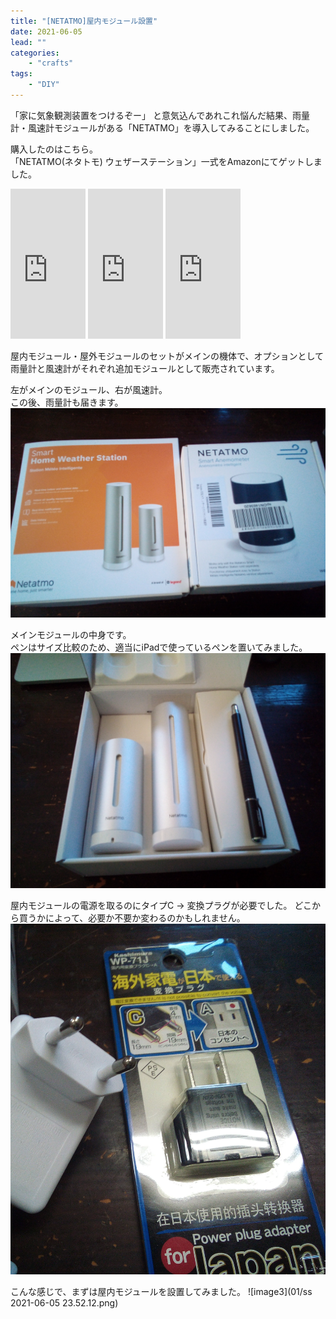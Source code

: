 ```yaml
---
title: "[NETATMO]屋内モジュール設置"
date: 2021-06-05
lead: ""
categories:
    - "crafts"
tags: 
    - "DIY"
---
```



「家に気象観測装置をつけるぞー」
と意気込んであれこれ悩んだ結果、雨量計・風速計モジュールがある「NETATMO」を導入してみることにしました。


購入したのはこちら。  
「NETATMO(ネタトモ) ウェザーステーション」一式をAmazonにてゲットしました。

<iframe style="width:120px;height:240px;" marginwidth="0" marginheight="0" scrolling="no" frameborder="0" src="https://rcm-fe.amazon-adsystem.com/e/cm?ref=qf_sp_asin_til&t=massasquash04-22&m=amazon&o=9&p=8&l=as1&IS1=1&detail=1&asins=B07TXD3QQ5&linkId=08d36594284188d18e93913149c7f597&bc1=FFFFFF&amp;lt1=_top&fc1=333333&lc1=0066C0&bg1=FFFFFF&f=ifr">
    </iframe>

<iframe style="width:120px;height:240px;" marginwidth="0" marginheight="0" scrolling="no" frameborder="0" src="https://rcm-fe.amazon-adsystem.com/e/cm?ref=qf_sp_asin_til&t=massasquash04-22&m=amazon&o=9&p=8&l=as1&IS1=1&detail=1&asins=B0116JY608&linkId=ddd231dc95c3e20efb1509f61e3a0a68&bc1=ffffff&amp;lt1=_top&fc1=333333&lc1=0066c0&bg1=ffffff&f=ifr">
    </iframe>

<iframe style="width:120px;height:240px;" marginwidth="0" marginheight="0" scrolling="no" frameborder="0" src="https://rcm-fe.amazon-adsystem.com/e/cm?ref=qf_sp_asin_til&t=massasquash04-22&m=amazon&o=9&p=8&l=as1&IS1=1&detail=1&asins=B016OHME1A&linkId=a19cad97019fd3e35b038dabeee9ecd0&bc1=ffffff&amp;lt1=_top&fc1=333333&lc1=0066c0&bg1=ffffff&f=ifr">
    </iframe>

屋内モジュール・屋外モジュールのセットがメインの機体で、オプションとして雨量計と風速計がそれぞれ追加モジュールとして販売されています。


左がメインのモジュール、右が風速計。  
この後、雨量計も届きます。
![image01](01/2021-06-05-23-23-34.png)

メインモジュールの中身です。  
ペンはサイズ比較のため、適当にiPadで使っているペンを置いてみました。  
![image2](01/2021-06-05-23-44-08.png)


屋内モジュールの電源を取るのにタイプC -> 変換プラグが必要でした。 
どこから買うかによって、必要か不要か変わるのかもしれません。  
![image3](01/2021-06-05-23-45-54.png)


こんな感じで、まずは屋内モジュールを設置してみました。
![image3](01/ss 2021-06-05 23.52.12.png)
